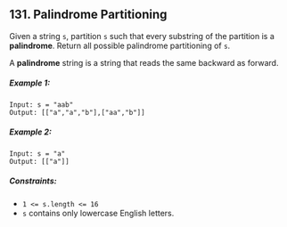 ## 131. Palindrome Partitioning

Given a string ```s```, partition ```s``` such that every substring of the partition is a **palindrome**. Return all possible palindrome partitioning of ```s```.

A **palindrome** string is a string that reads the same backward as forward.

##### Example 1:
```
Input: s = "aab"
Output: [["a","a","b"],["aa","b"]]
```
##### Example 2:
```
Input: s = "a"
Output: [["a"]]
```

##### Constraints:

* ```1 <= s.length <= 16```
* ```s``` contains only lowercase English letters.